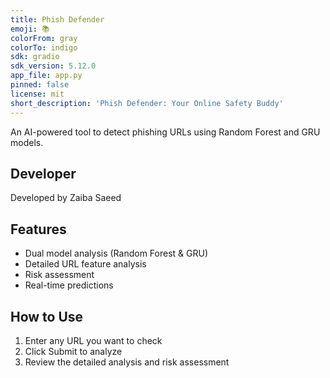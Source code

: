 ```yaml
---
title: Phish Defender
emoji: 📚
colorFrom: gray
colorTo: indigo
sdk: gradio
sdk_version: 5.12.0
app_file: app.py
pinned: false
license: mit
short_description: 'Phish Defender: Your Online Safety Buddy'
---
```

An AI-powered tool to detect phishing URLs using Random Forest and GRU models.

## Developer
Developed by Zaiba Saeed

## Features
- Dual model analysis (Random Forest & GRU)
- Detailed URL feature analysis
- Risk assessment
- Real-time predictions

## How to Use
1. Enter any URL you want to check
2. Click Submit to analyze
3. Review the detailed analysis and risk assessment

